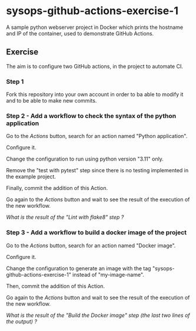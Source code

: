 # sysops-github-actions-exercise-1
A sample python webserver project in Docker which prints the hostname and IP of the container, used to demonstrate GitHub Actions.

## Exercise
The aim is to configure two GitHub actions, in the project to automate CI.

### Step 1
Fork this repository into your own account in order to ba able to modify it and to be able to make new commits.

### Step 2 - Add a workflow to check the syntax of the python application
Go to the *Actions* button, search for an action named "Python application".

Configure it.

Change the configuration to run using python version "3.11" only.

Remove the "test with pytest" step since there is no testing implemented in the example project.

Finally, commit the addition of this Action.

Go again to the *Actions* button and wait to see the result of the execution of the new workflow.

*What is the result of the "Lint with flake8" step ?*


### Step 3 - Add a workflow to build a docker image of the project
Go to the *Actions* button, search for an action named "Docker image".

Configure it.

Change the configuration to generate an image with the tag "sysops-github-actions-exercise-1" instead of "my-image-name".

Then, commit the addition of this Action.

Go again to the *Actions* button and wait to see the result of the execution of the new workflow.

*What is the result of the "Build the Docker image" step (the last two lines of the output) ?*







